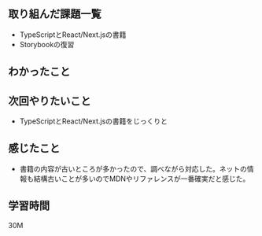 ## 取り組んだ課題一覧

- TypeScriptとReact/Next.jsの書籍
- Storybookの復習

## わかったこと


## 次回やりたいこと

- TypeScriptとReact/Next.jsの書籍をじっくりと

## 感じたこと

- 書籍の内容が古いところが多かったので、調べながら対応した。ネットの情報も結構古いことが多いのでMDNやリファレンスが一番確実だと感じた。

## 学習時間

30M
